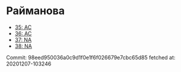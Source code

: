 # Райманова
- [35: AC](35.md)
- [36: AC](36.md)
- [37: NA](37.md)
- [38: NA](38.md)

Commit: 98eed950036a0c9d1f0e1f6f026679e7cbc65d85
 fetched at: 20201207-103246
